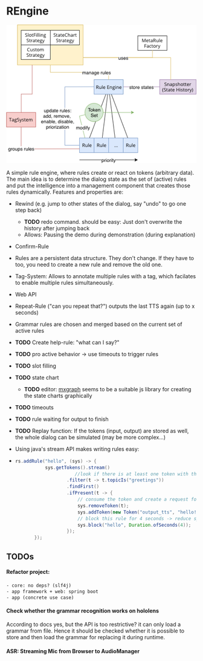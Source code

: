 # REngine

![alt text](../doc/rengine.png  "Overview")


A simple rule engine, where rules create or react on tokens (arbitrary data). The main idea is to determine the dialog state as the set of (active) rules and put the intelligence into a management component that creates those rules dynamically. Features and properties are:

- Rewind (e.g. jump to other states of the dialog, say "undo" to go one step back)

   - **TODO** redo command. should be easy: Just don't overwrite the history after jumping back
   - Allows: Pausing the demo during demonstration (during explanation)

- Confirm-Rule

- Rules are a persistent data structure. They don't change. If they have to too, you need to create a new rule and remove the old one.

- Tag-System: Allows to annotate multiple rules with a tag, which facilates to enable multiple rules simultaneously. 

- Web API

- Repeat-Rule ("can you repeat that?") outputs the last TTS again (up to x seconds)

- Grammar rules are chosen and merged based on the current set of active rules

- **TODO** Create help-rule: "what can I say?"

- **TODO** pro active behavior -> use timeouts to trigger rules

- **TODO** slot filling

- **TODO** state chart

   - **TODO** editor: [mxgraph](https://jgraph.github.io/mxgraph/) seems to be a suitable js library for creating the state charts graphically

- **TODO** timeouts

- **TODO** rule waiting for output to finish

- **TODO** Replay function: If the tokens (input, output) are stored as well, the whole dialog can be simulated (may be more complex...)

- Using java's stream API makes writing rules easy: 

- ```java
  rs.addRule("hello", (sys) -> {
             sys.getTokens().stream()
                 		//look if there is at least one token with the topic 'greetings'
                     .filter(t -> t.topicIs("greetings"))
                     .findFirst()
                     .ifPresent(t -> {
                         // consume the token and create a request for tts
                         sys.removeToken(t);
                         sys.addToken(new Token("output_tts", "hello!"));
                         // block this rule for 4 seconds -> reduce spam 'hello'
                         sys.block("hello", Duration.ofSeconds(4));
                     });
         });
  ```

  
## TODOs

#### Refactor project:
    - core: no deps? (slf4j)
    - app framework + web: spring boot
    - app (concrete use case)

#### Check whether the grammar recognition works on hololens
According to docs yes, but the API is too restrictive? 
it can only load a grammar from file. 
Hence it should be checked whether it is possible to store and then load the grammar for replacing it during runtime.



#### ASR: Streaming Mic from Browser to AudioManager
